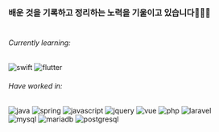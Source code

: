 ### 배운 것을 기록하고 정리하는 노력을 기울이고 있습니다👨🏻‍💻<br><br>

###### Currently learning: 
<p>
<img alt="swift" src="https://img.shields.io/badge/Swift-FA7343?style=flat-square&logo=swift&logoColor=white" />
<img alt="flutter" src="https://img.shields.io/badge/Flutter-02569B?style=flat-square&logo=flutter&logoColor=white" />
</p>


###### Have worked in:
<p>
  <img alt="java" src="https://img.shields.io/badge/Java-007396?style=flat-square&logo=openjdk&logoColor=white" />
  <img alt="spring" src="https://img.shields.io/badge/Spring-6DB33F?style=flat-square&logo=spring&logoColor=white" />
  <img alt="javascript" src="https://img.shields.io/badge/JavaScript-F7DF1E?style=flat-square&logo=javascript&logoColor=black" />
  <img alt="jquery" src="https://img.shields.io/badge/jQuery-0769AD?style=flat-square&logo=jquery&logoColor=white" />
  <img alt="vue" src="https://img.shields.io/badge/Vue.js-35495E?style=flat-square&logo=vue.js&logoColor=4FC08D" />
  <img alt="php" src="https://img.shields.io/badge/PHP-777BB4?style=flat-square&logo=php&logoColor=white" />
  <img alt="laravel" src="https://img.shields.io/badge/Laravel-FF2D20?style=flat-square&logo=laravel&logoColor=white" />
  <br>
  <img alt="mysql" src="https://img.shields.io/badge/MySQL-00000F?style=flat-square&logo=mysql&logoColor=white" />
  <img alt="mariadb" src="https://img.shields.io/badge/MariaDB-003545?style=flat-square&logo=mariadb&logoColor=white" />
  <img alt="postgresql" src="https://img.shields.io/badge/PostgreSQL-316192?style=flat-square&logo=postgresql&logoColor=white" />
</p>

<!--
**sanc93/sanc93** is a ✨ _special_ ✨ repository because its `README.md` (this file) appears on your GitHub profile.

Here are some ideas to get you started:

- 🔭 I’m currently working on ...
- 🌱 I’m currently learning ...
- 👯 I’m looking to collaborate on ...
- 🤔 I’m looking for help with ...
- 💬 Ask me about ...
- 📫 How to reach me: ...
- 😄 Pronouns: ...
- ⚡ Fun fact: ...
-->
